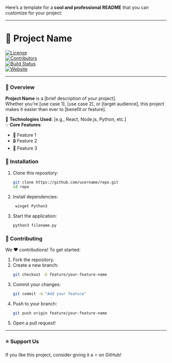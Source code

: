 Here’s a template for a **cool and professional README** that you can customize for your project:

---

# **🚀 Project Name**

[![License](https://img.shields.io/badge/license-MIT-blue.svg)](LICENSE)  
[![Contributors](https://img.shields.io/github/contributors/username/repo.svg)](https://github.com/username/repo/graphs/contributors)  
[![Build Status](https://img.shields.io/github/actions/workflow/status/username/repo/main.yml)](https://github.com/username/repo/actions)  
[![Website](https://img.shields.io/website?url=https://yourwebsite.com)](https://yourwebsite.com)

---

### **🌟 Overview**
**Project Name** is a [brief description of your project].  
Whether you're [use case 1], [use case 2], or [target audience], this project makes it easier than ever to [benefit or feature].  

🔧 **Technologies Used**: [e.g., React, Node.js, Python, etc.]  
💡 **Core Features**:
- 🚀 Feature 1
- 🔒 Feature 2
- 🎨 Feature 3



### **📂 Installation**

1. Clone this repository:
   ```bash
   git clone https://github.com/username/repo.git
   cd repo
   ```

2. Install dependencies:
   ```bash
    winget Python3

   ```

3. Start the application:
   ```bash
   python3 filename.py
   ```


### **🤝 Contributing**

We ❤️ contributions! To get started:  
1. Fork the repository.  
2. Create a new branch:
   ```bash
   git checkout -b feature/your-feature-name
   ```
3. Commit your changes:
   ```bash
   git commit -m "Add your feature"
   ```
4. Push to your branch:
   ```bash
   git push origin feature/your-feature-name
   ```
5. Open a pull request!

---

### **⭐ Support Us**

If you like this project, consider giving it a ⭐ on GitHub!  
